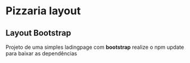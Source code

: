 # Pizzaria layout

## Layout Bootstrap

Projeto de uma simples ladingpage com __bootstrap__
realize o npm update para baixar as dependências